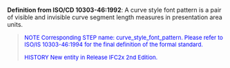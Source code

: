 **Definition from ISO/CD 10303-46:1992**: A curve style font pattern is a pair of visible and invisible curve segment length measures in presentation area units.

> <font color="#0000FF" size="-1"> NOTE Corresponding STEP name:
		  curve_style_font_pattern. Please refer to ISO/IS 10303-46:1994 for the final
		  definition of the formal standard. </font>
> 
> <font size="-1"><font color="#0000FF">HISTORY New entity in Release
		  IFC2x 2nd Edition.</font> </font>
>